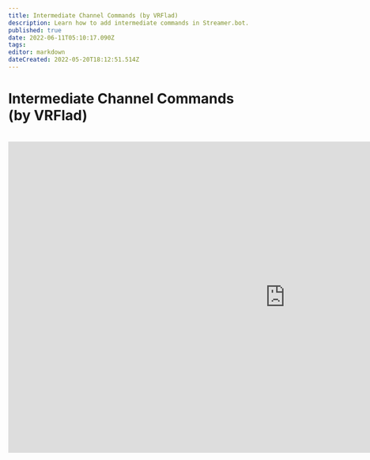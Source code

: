 ```yaml
---
title: Intermediate Channel Commands (by VRFlad)
description: Learn how to add intermediate commands in Streamer.bot.
published: true
date: 2022-06-11T05:10:17.090Z
tags:
editor: markdown
dateCreated: 2022-05-20T18:12:51.514Z
---
```


# Intermediate Channel Commands (by VRFlad)
<br>
<iframe width="1120" height="630" src="https://www.youtube.com/embed/C1AO1EBVpks" title="YouTube video player" frameborder="0" allow="accelerometer; autoplay; clipboard-write; encrypted-media; gyroscope; picture-in-picture" allowfullscreen></iframe>